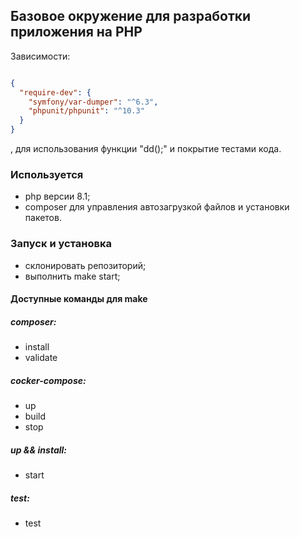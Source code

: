 ## Базовое окружение для разработки приложения на PHP

Зависимости:

```json

{
  "require-dev": {
    "symfony/var-dumper": "^6.3",
    "phpunit/phpunit": "^10.3"
  }
}

```
, для использования функции "dd();" и покрытие тестами кода.

### Используется
- php версии 8.1;
- composer для управления автозагрузкой файлов и установки пакетов.

### Запуск и установка
- склонировать репозиторий;
- выполнить make start;

#### Доступные команды для make
##### composer:
- install
- validate

##### cocker-compose:
- up
- build
- stop

##### up && install:
- start

##### test:
- test
